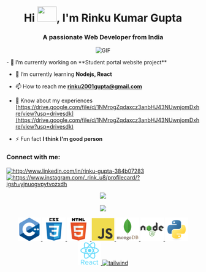<h1 align="center">Hi  <img height="40" width="50" src="https://i.giphy.com/media/v1.Y2lkPTc5MGI3NjExcm4zdnpjaTQzeDdweXFjN2htZHhtNWE2czdobDRtbjFlOHA0MDRnYiZlcD12MV9pbnRlcm5hbF9naWZfYnlfaWQmY3Q9cw/2MevupEaJcDhIOpRYz/giphy.gif">, I'm Rinku Kumar Gupta</h1>
<h3 align="center">A passionate Web Developer from India</h3>
<p align="center">
    <img height="170" width="250" src="https://i.giphy.com/media/v1.Y2lkPTc5MGI3NjExcm85ZXBscWdrano3MWxyMGVybDFqbGx5eTRuYXZpN2E4ZWhkcGdzcyZlcD12MV9pbnRlcm5hbF9naWZfYnlfaWQmY3Q9Zw/78XCFBGOlS6keY1Bil/giphy.gif" alt="GIF">
</p>
- 🔭 I’m currently working on **Student portal website project**

- 🌱 I’m currently learning **Nodejs, React**

- 📫 How to reach me **rinku2001gupta@gmail.com**

- 📄 Know about my experiences [https://drive.google.com/file/d/1NMrogZqdaxcz3anbHJ43NUwnjomDxhre/view?usp=drivesdk](https://drive.google.com/file/d/1NMrogZqdaxcz3anbHJ43NUwnjomDxhre/view?usp=drivesdk)

- ⚡ Fun fact **I think I'm good person**

<h3 align="left">Connect with me:</h3>
<p align="left">
<a href="https://linkedin.com/in/https://www.linkedin.com/in/rinku-gupta-384b07283?utm_source=share&utm_campaign=share_via&utm_content=profile&utm_medium=android_app" target="blank"><img align="center" src="https://raw.githubusercontent.com/rahuldkjain/github-profile-readme-generator/master/src/images/icons/Social/linked-in-alt.svg" alt="http://www.linkedin.com/in/rinku-gupta-384b07283" height="30" width="40" /></a>
<a href="https://instagram.com/https://www.instagram.com/_rink_u8/profilecard/?igsh=yjnuogvpytvozxdh" target="blank"><img align="center" src="https://raw.githubusercontent.com/rahuldkjain/github-profile-readme-generator/master/src/images/icons/Social/instagram.svg" alt="https://www.instagram.com/_rink_u8/profilecard/?igsh=yjnuogvpytvozxdh" height="30" width="40" /></a>
</p>

<p align="center">
<img src="https://i.giphy.com/media/v1.Y2lkPTc5MGI3NjExMjd0ZWpndHdpdHg0Y214M256OTc2Z3YwbDlpdTh3aWtkOGcxMDAyZCZlcD12MV9pbnRlcm5hbF9naWZfYnlfaWQmY3Q9Zw/HW3T1wWW3z2Ff2cpXO/giphy.gif" width="200">
<!--🤔INTERESTTITLE-->
<p align="center">
<img src="https://i.imgur.com/ozEwbHs.gif">

<p align="center"> <a href="https://www.w3schools.com/cpp/" target="_blank" rel="noreferrer"> <img src="https://raw.githubusercontent.com/devicons/devicon/master/icons/cplusplus/cplusplus-original.svg" alt="cplusplus" width="60" /> </a> <a href="https://www.w3schools.com/css/" target="_blank" rel="noreferrer"> <img src="https://raw.githubusercontent.com/devicons/devicon/master/icons/css3/css3-original-wordmark.svg" alt="css3" width="60" /> </a> <a href="https://www.w3.org/html/" target="_blank" rel="noreferrer"> <img src="https://raw.githubusercontent.com/devicons/devicon/master/icons/html5/html5-original-wordmark.svg" alt="html5" width="60" /> </a> <a href="https://developer.mozilla.org/en-US/docs/Web/JavaScript" target="_blank" rel="noreferrer"> <img src="https://raw.githubusercontent.com/devicons/devicon/master/icons/javascript/javascript-original.svg" alt="javascript" width="60" /> </a> <a href="https://www.mongodb.com/" target="_blank" rel="noreferrer"> <img src="https://raw.githubusercontent.com/devicons/devicon/master/icons/mongodb/mongodb-original-wordmark.svg" alt="mongodb" width="60"/> </a> <a href="https://nodejs.org" target="_blank" rel="noreferrer"> <img src="https://raw.githubusercontent.com/devicons/devicon/master/icons/nodejs/nodejs-original-wordmark.svg" alt="nodejs" width="60"/> </a> <a href="https://www.python.org" target="_blank" rel="noreferrer"> <img src="https://raw.githubusercontent.com/devicons/devicon/master/icons/python/python-original.svg" alt="python" width="60" /> </a> <a href="https://reactjs.org/" target="_blank" rel="noreferrer"> <img src="https://raw.githubusercontent.com/devicons/devicon/master/icons/react/react-original-wordmark.svg" alt="react" width="60"/> </a> <a href="https://tailwindcss.com/" target="_blank" rel="noreferrer"> <img src="https://www.vectorlogo.zone/logos/tailwindcss/tailwindcss-icon.svg" alt="tailwind" width="60" /> </a> </p>

<!-- <p><img align="center" src="https://github-readme-stats.vercel.app/api/top-langs?username=amansingh6574&show_icons=true&locale=en&layout=compact" alt="amansingh6574" /></p>
 -->
